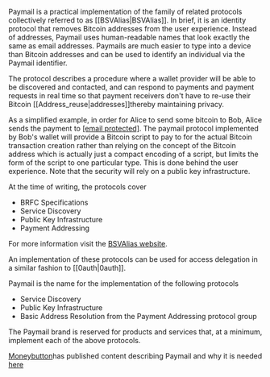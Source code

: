 Paymail is a practical implementation of the family of related protocols
collectively referred to as [[BSVAlias|BSVAlias]]. In
brief, it is an identity protocol that removes Bitcoin addresses from
the user experience. Instead of addresses, Paymail uses human-readable
names that look exactly the same as email addresses. Paymails are much
easier to type into a device than Bitcoin addresses and can be used to
identify an individual via the Paymail identifier.

The protocol describes a procedure where a wallet provider will be able
to be discovered and contacted, and can respond to payments and payment
requests in real time so that payment receivers don't have to re-use
their Bitcoin [[Address_reuse|addresses]]thereby
maintaining privacy.

As a simplified example, in order for Alice to send some bitcoin to Bob,
Alice sends the payment to
[\[email protected\]](https://wiki.bitcoinsv.io/cdn-cgi/l/email-protection). The paymail protocol
implemented by Bob\'s wallet will provide a Bitcoin script to pay to for
the actual Bitcoin transaction creation rather than relying on the
concept of the Bitcoin address which is actually just a compact encoding
of a script, but limits the form of the script to one particular type.
This is done behind the user experience. Note that the security will
rely on a public key infrastructure.

At the time of writing, the protocols cover
-   BRFC Specifications
-   Service Discovery
-   Public Key Infrastructure
-   Payment Addressing

For more information visit the [BSVAlias
website](https://bsvalias.org/).

An implementation of these protocols can be used for access delegation
in a similar fashion to [[0auth|0auth]].

Paymail is the name for the implementation of the following protocols
-   Service Discovery
-   Public Key Infrastructure
-   Basic Address Resolution from the Payment Addressing protocol group

The Paymail brand is reserved for products and services that, at a
minimum, implement each of the above protocols.

[Moneybutton](https://moneybutton.com)has published content describing Paymail and why it is needed
[here](https://blog.moneybutton.com/2019/05/31/introducing-paymail-an-extensible-identity-protocol-for-bitcoin-bsv/)